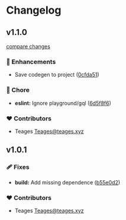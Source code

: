# Changelog


## v1.1.0

[compare changes](https://github.com/Teages/nuxt-urql-client/compare/v1.0.1...v1.1.0)

### 🚀 Enhancements

- Save codegen to project ([0cfda51](https://github.com/Teages/nuxt-urql-client/commit/0cfda51))

### 🏡 Chore

- **eslint:** Ignore playground/gql ([6d5f8f6](https://github.com/Teages/nuxt-urql-client/commit/6d5f8f6))

### ❤️ Contributors

- Teages <Teages@teages.xyz>

## v1.0.1


### 🩹 Fixes

- **build:** Add missing dependence ([b55e0d2](https://github.com/Teages/nuxt-urql-client/commit/b55e0d2))

### ❤️ Contributors

- Teages <Teages@teages.xyz>

